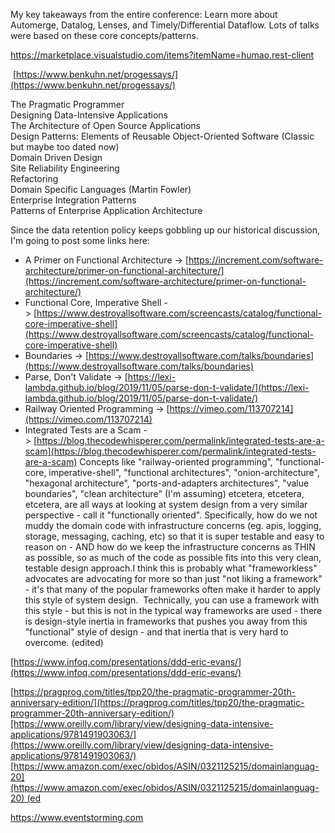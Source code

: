 My key takeaways from the entire conference: Learn more about Automerge, Datalog, Lenses, and Timely/Differential Dataflow. Lots of talks were based on these core concepts/patterns.

https://marketplace.visualstudio.com/items?itemName=humao.rest-client

 [https://www.benkuhn.net/progessays/](https://www.benkuhn.net/progessays/)

The Pragmatic Programmer   
Designing Data-Intensive Applications  
The Architecture of Open Source Applications  
Design Patterns: Elements of Reusable Object-Oriented Software (Classic but maybe too dated now)  
Domain Driven Design  
Site Reliability Engineering  
Refactoring  
Domain Specific Languages (Martin Fowler)  
Enterprise Integration Patterns  
Patterns of Enterprise Application Architecture

Since the data retention policy keeps gobbling up our historical discussion, I'm going to post some links here:

-   A Primer on Functional Architecture -> [https://increment.com/software-architecture/primer-on-functional-architecture/](https://increment.com/software-architecture/primer-on-functional-architecture/)
-   Functional Core, Imperative Shell -> [https://www.destroyallsoftware.com/screencasts/catalog/functional-core-imperative-shell](https://www.destroyallsoftware.com/screencasts/catalog/functional-core-imperative-shell)
-   Boundaries -> [https://www.destroyallsoftware.com/talks/boundaries](https://www.destroyallsoftware.com/talks/boundaries)
-   Parse, Don't Validate -> [https://lexi-lambda.github.io/blog/2019/11/05/parse-don-t-validate/](https://lexi-lambda.github.io/blog/2019/11/05/parse-don-t-validate/)
-   Railway Oriented Programming -> [https://vimeo.com/113707214](https://vimeo.com/113707214)
-   Integrated Tests are a Scam -> [https://blog.thecodewhisperer.com/permalink/integrated-tests-are-a-scam](https://blog.thecodewhisperer.com/permalink/integrated-tests-are-a-scam)
Concepts like "railway-oriented programming", "functional-core, imperative-shell", "functional architectures", "onion-architecture", "hexagonal architecture", "ports-and-adapters architectures", "value boundaries", "clean architecture" (I'm assuming) etcetera, etcetera, etcetera, are all ways at looking at system design from a very similar perspective - call it "functionally oriented". Specifically, how do we not muddy the domain code with infrastructure concerns (eg. apis, logging, storage, messaging, caching, etc) so that it is super testable and easy to reason on - AND how do we keep the infrastructure concerns as THIN as possible, so as much of the code as possible fits into this very clean, testable design approach.I think this is probably what "frameworkless" advocates are advocating for more so than just "not liking a framework" - it's that many of the popular frameworks often make it harder to apply this style of system design.  Technically, you can use a framework with this style - but this is not in the typical way frameworks are used - there is design-style inertia in frameworks that pushes you away from this "functional" style of design - and that inertia that is very hard to overcome. (edited)

[https://www.infoq.com/presentations/ddd-eric-evans/](https://www.infoq.com/presentations/ddd-eric-evans/)

[https://pragprog.com/titles/tpp20/the-pragmatic-programmer-20th-anniversary-edition/](https://pragprog.com/titles/tpp20/the-pragmatic-programmer-20th-anniversary-edition/)[https://www.oreilly.com/library/view/designing-data-intensive-applications/9781491903063/](https://www.oreilly.com/library/view/designing-data-intensive-applications/9781491903063/)[https://www.amazon.com/exec/obidos/ASIN/0321125215/domainlanguag-20](https://www.amazon.com/exec/obidos/ASIN/0321125215/domainlanguag-20) (ed

https://www.eventstorming.com